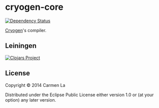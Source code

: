 # cryogen-core

[![Dependency Status](https://www.versioneye.com/user/projects/54cb0156fb6eba75440000fd/badge.svg?style=flat)](https://www.versioneye.com/user/projects/54cb0156fb6eba75440000fd)

[Cryogen](https://github.com/lacarmen/cryogen)'s compiler.

## Leiningen
[![Clojars Project](http://clojars.org/cryogen-core/latest-version.svg)](http://clojars.org/cryogen-core)

## License

Copyright © 2014 Carmen La

Distributed under the Eclipse Public License either version 1.0 or (at
your option) any later version.
